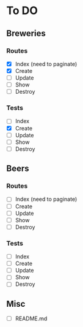 # To DO

## Breweries

### Routes

- [x] Index (need to paginate)
- [x] Create
- [ ] Update
- [ ] Show
- [ ] Destroy

### Tests

- [ ] Index
- [x] Create
- [ ] Update
- [ ] Show
- [ ] Destroy

## Beers

### Routes

- [ ] Index (need to paginate)
- [ ] Create
- [ ] Update
- [ ] Show
- [ ] Destroy

### Tests

- [ ] Index
- [ ] Create
- [ ] Update
- [ ] Show
- [ ] Destroy

## Misc

- [ ] README.md
